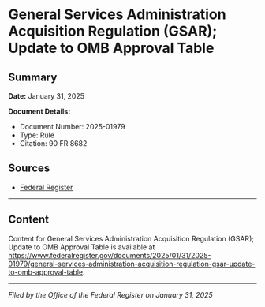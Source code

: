 # General Services Administration Acquisition Regulation (GSAR); Update to OMB Approval Table

## Summary

**Date:** January 31, 2025

**Document Details:**
- Document Number: 2025-01979
- Type: Rule
- Citation: 90 FR 8682

## Sources
- [Federal Register](https://www.federalregister.gov/documents/2025/01/31/2025-01979/general-services-administration-acquisition-regulation-gsar-update-to-omb-approval-table)

---

## Content

Content for General Services Administration Acquisition Regulation (GSAR); Update to OMB Approval Table is available at https://www.federalregister.gov/documents/2025/01/31/2025-01979/general-services-administration-acquisition-regulation-gsar-update-to-omb-approval-table.

---

*Filed by the Office of the Federal Register on January 31, 2025*
